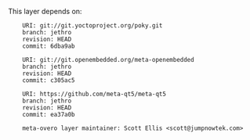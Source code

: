 This layer depends on:

        URI: git://git.yoctoproject.org/poky.git
        branch: jethro 
        revision: HEAD
        commit: 6dba9ab

        URI: git://git.openembedded.org/meta-openembedded
        branch: jethro 
        revision: HEAD
        commit: c305ac5

        URI: https://github.com/meta-qt5/meta-qt5
        branch: jethro
        revision: HEAD
        commit: ea37a0b

        meta-overo layer maintainer: Scott Ellis <scott@jumpnowtek.com>

